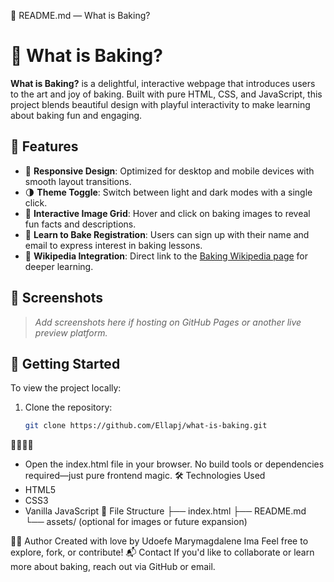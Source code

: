 🧁 README.md — What is Baking?
# 🧁 What is Baking?

**What is Baking?** is a delightful, interactive webpage that introduces users to the art and joy of baking. Built with pure HTML, CSS, and JavaScript, this project blends beautiful design with playful interactivity to make learning about baking fun and engaging.

## 🌟 Features

- 🎨 **Responsive Design**: Optimized for desktop and mobile devices with smooth layout transitions.
- 🌗 **Theme Toggle**: Switch between light and dark modes with a single click.
- 🍪 **Interactive Image Grid**: Hover and click on baking images to reveal fun facts and descriptions.
- 📧 **Learn to Bake Registration**: Users can sign up with their name and email to express interest in baking lessons.
- 📖 **Wikipedia Integration**: Direct link to the [Baking Wikipedia page](https://en.wikipedia.org/wiki/Baking) for deeper learning.

## 📸 Screenshots

> *Add screenshots here if hosting on GitHub Pages or another live preview platform.*

## 🚀 Getting Started

To view the project locally:

1. Clone the repository:
   ```bash
   git clone https://github.com/Ellapj/what-is-baking.git


- Open the index.html file in your browser.
No build tools or dependencies required—just pure frontend magic.
🛠️ Technologies Used
- HTML5
- CSS3
- Vanilla JavaScript
📂 File Structure
├── index.html
├── README.md
└── assets/ (optional for images or future expansion)


👩‍💻 Author
Created with love by Udoefe Marymagdalene Ima
Feel free to explore, fork, or contribute!
📬 Contact
If you'd like to collaborate or learn more about baking, reach out via GitHub or email.
